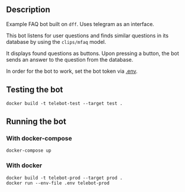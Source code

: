 ## Description

Example FAQ bot built on `dff`. Uses telegram as an interface.

This bot listens for user questions and finds similar questions in its database by using the `clips/mfaq` model.

It displays found questions as buttons. Upon pressing a button, the bot sends an answer to the question from the database.

In order for the bot to work, set the bot token via [.env](.env).

## Testing the bot
```commandline
docker build -t telebot-test --target test .
```

## Running the bot

### With docker-compose

```commandline
docker-compose up
```

### With docker

```commandline
docker build -t telebot-prod --target prod .
docker run --env-file .env telebot-prod
```
